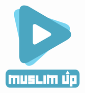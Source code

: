 <svg xmlns="http://www.w3.org/2000/svg" xml:space="preserve" width="300px" height="323px" version="1.1" shape-rendering="geometricPrecision" text-rendering="geometricPrecision" image-rendering="optimizeQuality" fill-rule="evenodd" clip-rule="evenodd" viewBox="0 0 1000 1023" xmlns:xlink="http://www.w3.org/1999/xlink">
    <g id="Layer_x0020_1">
        <metadata id="CorelCorpID_0Corel-Layer"/>
        <g id="_1831148959872">
        <g>
        <path fill="#78D4F0" d="M758 217l-435 -143c-65,-8 -93,19 -80,78l99 459 0 -1c16,58 52,76 106,38l345 -313c47,-42 48,-84 -15,-111l-20 -7z"/>
        <path fill="#4BA6C1" d="M784 274l-394 -231c-63,-22 -95,-2 -95,59l0 469 0 0c3,60 35,85 95,59l404 -233c55,-31 64,-72 8,-112l-18 -11z"/>
        <path fill="white" d="M611 315l-141 -82c-22,-8 -33,-1 -33,21l0 166 0 0c1,21 12,30 33,21l144 -83c19,-10 23,-25 3,-39l-6 -4z"/>
        </g>
        <g>
        <rect fill="#4BA6C1" x="152" y="707" width="775" height="190" rx="44" ry="51"/>
        <g>
        <polygon fill="white" points="184,762 211,762 211,768 228,768 254,768 271,768 298,768 298,795 298,858 271,858 271,795 254,795 254,858 228,858 228,795 211,795 211,858 184,858 "/>
        <polygon fill="white" points="308,768 334,768 334,831 351,831 351,768 378,768 378,831 378,858 351,858 334,858 308,858 308,831 "/>
        <polygon fill="white" points="388,768 415,768 458,768 458,795 415,795 415,800 432,800 458,800 458,826 458,831 458,858 432,858 388,858 388,831 432,831 432,826 415,826 388,826 388,800 388,795 "/>
        <rect fill="white" x="548" y="768" width="26.7255" height="89.8947"/>
        <polygon fill="white" points="468,858 468,831 468,768 495,768 495,831 539,831 539,858 495,858 "/>
        <path fill="white" d="M825 795l0 -27 44 0 27 0 0 27 0 36 0 27 -27 0 -17 0 0 27 -27 0 0 -27 0 -27 0 -36zm44 0l-17 0 0 36 17 0 0 -36z"/>
        <polygon fill="white" points="584,761 610,761 610,767 627,767 654,767 671,767 698,767 698,794 698,857 671,857 671,794 654,794 654,857 627,857 627,794 610,794 610,857 584,857 "/>
        <polygon fill="white" points="745,768 772,768 772,831 789,831 789,761 816,761 816,831 816,858 789,858 772,858 745,858 745,831 "/>
        <path fill="white" d="M788 755l30 0c4,-1 5,-3 3,-7l-16 -26 0 0c-2,-3 -5,-4 -7,0l-15 27c-2,3 -1,6 3,6l2 0z"/>
        </g>
        </g>
        </g>
    </g>
</svg>
